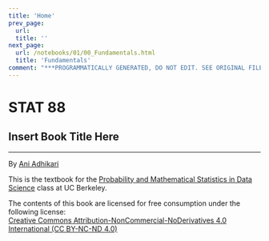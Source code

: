 ```yaml
---
title: 'Home'
prev_page:
  url: 
  title: ''
next_page:
  url: /notebooks/01/00_Fundamentals.html
  title: 'Fundamentals'
comment: "***PROGRAMMATICALLY GENERATED, DO NOT EDIT. SEE ORIGINAL FILES IN /content***"
---
```

# STAT 88

## Insert Book Title Here
-------------------------------
By [Ani Adhikari](http://statistics.berkeley.edu/people/ani-adhikari)

This is the textbook for the [Probability and Mathematical Statistics in Data Science](https://stat88.github.io/) class at UC Berkeley.


The contents of this book are licensed for free consumption under the following license:  
[Creative Commons Attribution-NonCommercial-NoDerivatives 4.0 International (CC BY-NC-ND 4.0)](https://creativecommons.org/licenses/by-nc-nd/4.0/)

<script type="text/x-mathjax-config">
  MathJax.Hub.Config({
    tex2jax: {
      inlineMath: [['$','$']],
      processEscapes: true
    }\